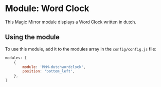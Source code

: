 # Module: Word Clock
This Magic Mirror module displays a Word Clock written in dutch.

## Using the module

To use this module, add it to the modules array in the `config/config.js` file:
````javascript
modules: [
    {
		module: 'MMM-dutchwordclock',
		position: 'bottom_left',
	},
]
````

